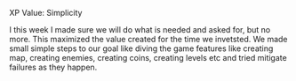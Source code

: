 XP Value: Simplicity


I this week I made sure we will do what is needed and asked for, but no more. This maximized the value created for the time we invetsted. We made small simple steps to our goal like diving the game features like creating map, creating enemies, creating coins, creating levels etc and tried mitigate failures as they happen. 
